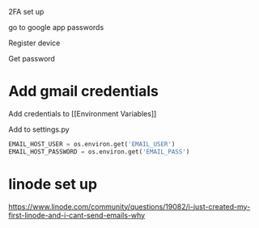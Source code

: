 2FA set up

go to google app passwords

Register device

Get password


# Add gmail credentials

Add credentials to [[Environment Variables]]

Add to settings.py
``` python
EMAIL_HOST_USER = os.environ.get('EMAIL_USER')
EMAIL_HOST_PASSWORD = os.environ.get('EMAIL_PASS')
```


# linode set up 
https://www.linode.com/community/questions/19082/i-just-created-my-first-linode-and-i-cant-send-emails-why
